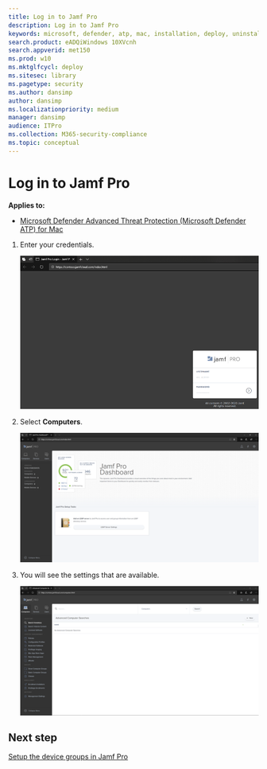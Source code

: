 ```yaml
---
title: Log in to Jamf Pro
description: Log in to Jamf Pro
keywords: microsoft, defender, atp, mac, installation, deploy, uninstallation, intune, jamfpro, macos, catalina, mojave, high sierra
search.product: eADQiWindows 10XVcnh
search.appverid: met150
ms.prod: w10
ms.mktglfcycl: deploy
ms.sitesec: library
ms.pagetype: security
ms.author: dansimp
author: dansimp
ms.localizationpriority: medium
manager: dansimp
audience: ITPro
ms.collection: M365-security-compliance 
ms.topic: conceptual
---
```


# Log in to Jamf Pro

**Applies to:**

- [Microsoft Defender Advanced Threat Protection (Microsoft Defender ATP) for Mac](microsoft-defender-atp-mac.md)

1. Enter your credentials.

    ![Image of Jamf Pro dashboard](images/jamf-pro-portal1.png)

2. Select **Computers**.

    ![Image of Jamf Pro dashboard](images/jamf-pro-dashboard.png)

3. You will see the settings that are available.

     ![Image of Jamf Pro dashboard](images/jamfpro-settings.png)


## Next step
[Setup the device groups in Jamf Pro](mac-jamfpro-device-groups.md)

